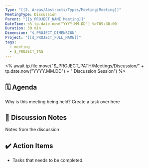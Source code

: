```yaml
---
Type: "[[2. Areas/Abstracts/Types/Meeting|Meeting]]"
MeetingType: Discussion
Parent: "[[$_PROJECT_NAME Meeting]]"
DateTime: <% tp.date.now("YYYY-MM-DD") %>T09:30:00
Duration: 30 min
Dimension: "$_PROJECT_DIMENSION"
Project: "[[$_PROJECT_FULL_NAME]]"
tags:
  - meeting
  - $_PROJECT_TAG
---
```

<% await tp.file.move("$_PROJECT_PATH/Meetings/Discussion/" + tp.date.now("YYYY.MM.DD") + " Discussion Session") %>

## 🗓️ Agenda  

Why is this meeting being held? Create a task over here   
  
## 📝 Discussion Notes  

Notes from the discussion  
  
## ✔️ Action Items  

- Tasks that needs to be completed.


